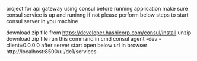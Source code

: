 project for api gateway using consul
before running application make sure consul service is up and runinng 
if not please perform below steps to start consul server in you machine

download zip file from https://developer.hashicorp.com/consul/install
unzip download zip file
run this command in cmd
consul agent -dev -client=0.0.0.0
after server start open below url in browser
http://localhost:8500/ui/dc1/services
